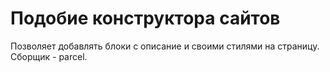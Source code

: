 # Подобие конструктора сайтов

Позволяет добавлять блоки с описание и своими стилями на страницу. Сборщик - parcel.
